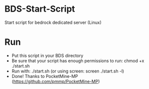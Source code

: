 # BDS-Start-Script
Start script for bedrock dedicated server (Linux)
# Run
- Put this script in your BDS directory
- Be sure that your script has enough permissions to run: chmod +x ./start.sh
- Run with: ./start.sh (or using screen: screen ./start.sh -l)
- Done! Thanks to PocketMine-MP (https://github.com/pmmp/PocketMine-MP)

